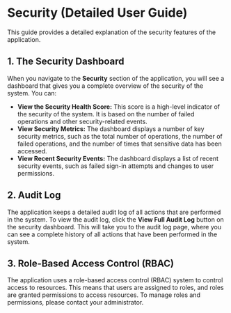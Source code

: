 
# Security (Detailed User Guide)

This guide provides a detailed explanation of the security features of the application.

## 1. The Security Dashboard

When you navigate to the **Security** section of the application, you will see a dashboard that gives you a complete overview of the security of the system. You can:

*   **View the Security Health Score:** This score is a high-level indicator of the security of the system. It is based on the number of failed operations and other security-related events.
*   **View Security Metrics:** The dashboard displays a number of key security metrics, such as the total number of operations, the number of failed operations, and the number of times that sensitive data has been accessed.
*   **View Recent Security Events:** The dashboard displays a list of recent security events, such as failed sign-in attempts and changes to user permissions.

## 2. Audit Log

The application keeps a detailed audit log of all actions that are performed in the system. To view the audit log, click the **View Full Audit Log** button on the security dashboard. This will take you to the audit log page, where you can see a complete history of all actions that have been performed in the system.

## 3. Role-Based Access Control (RBAC)

The application uses a role-based access control (RBAC) system to control access to resources. This means that users are assigned to roles, and roles are granted permissions to access resources. To manage roles and permissions, please contact your administrator.
